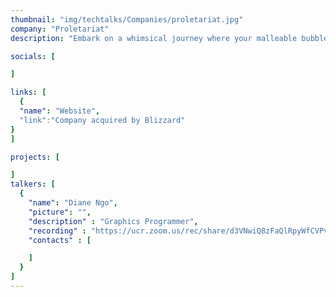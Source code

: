 ```yaml
---
thumbnail: "img/techtalks/Companies/proletariat.jpg"
company: "Proletariat"
description: "Embark on a whimsical journey where your malleable bubble gum avatar masters the art of transformation, morphing into various forms to navigate a world where the environment itself guides your path. Discover the enchanting mechanics of shape-shifting as you adapt to the ever-changing landscapes, turning each twist and turn into an adventure that tests the limits of your bubble-gummed ingenuity."

socials: [

]

links: [
  {
  "name": "Website",
  "link":"Company acquired by Blizzard"
}
]

projects: [

]
talkers: [
  {
    "name": "Diane Ngo",
    "picture": "",
    "description" : "Graphics Programmer",
    "recording" : "https://ucr.zoom.us/rec/share/d3VNwiQ8zFaQlRpyWfCVPvQVjqSoU6W4Z_ZuNDJ8fNxpHuCUO076N_XVc2IjTYy_.-iH8SkD1Cp1rNEh4 ",
    "contacts" : [

    ]
  }
]
---
```

